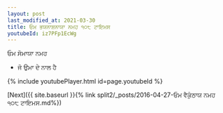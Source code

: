 ```yaml
---
layout: post
last_modified_at: 2021-03-30
title: ਓਮ ਭਯਨਾਸ਼ਨਾਯਾ ਨਮਹ ੧੦੮ ਟਾਇਮਸ
youtubeId: iz7PFp1EcWg
---
```

 
 
 ਓਮ ਸੋਮਾਯਾ ਨਮਹ  
 
 -  ਜੋ ਉਮਾ ਦੇ ਨਾਲ ਹੈ 
 
  
 
  
 
 
 
 
 
 


{% include youtubePlayer.html id=page.youtubeId %}
 
[Next]({{ site.baseurl }}{% link  split2/_posts/2016-04-27-ਓਮ ਵੈਕੁੰਠਾਯ ਨਮਹ ੧੦੮ ਟਾਇਮਸ.md%})
 

